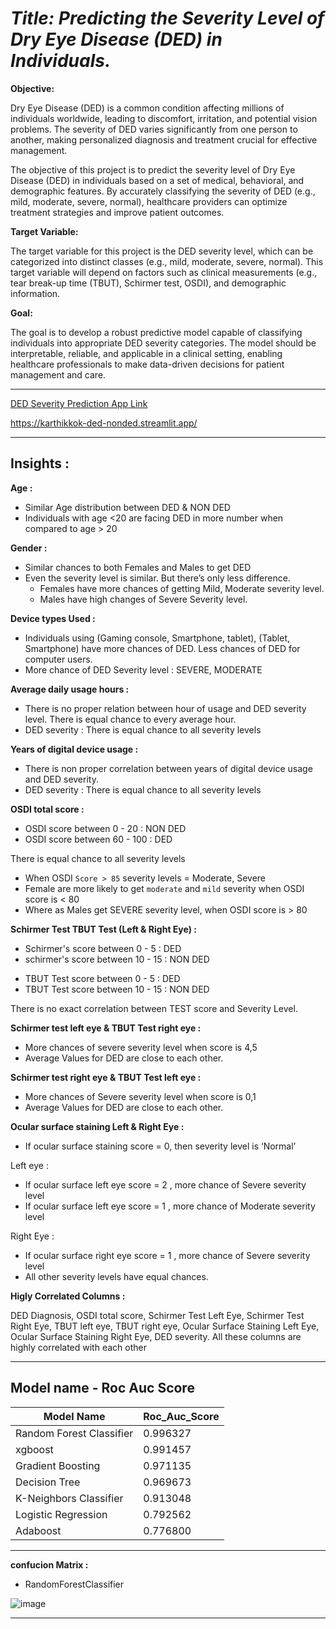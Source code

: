 # *Title: Predicting the Severity Level of Dry Eye Disease (DED) in Individuals.*


**Objective:**

Dry Eye Disease (DED) is a common condition affecting millions of individuals worldwide, leading to discomfort, irritation, and potential vision problems. The severity of DED varies significantly from one person to another, making personalized diagnosis and treatment crucial for effective management.

The objective of this project is to predict the severity level of Dry Eye Disease (DED) in individuals based on a set of medical, behavioral, and demographic features. By accurately classifying the severity of DED (e.g., mild, moderate, severe, normal), healthcare providers can optimize treatment strategies and improve patient outcomes.

**Target Variable:**

The target variable for this project is the DED severity level, which can be categorized into distinct classes (e.g., mild, moderate, severe, normal). This target variable will depend on factors such as clinical measurements (e.g., tear break-up time (TBUT), Schirmer test, OSDI), and demographic information.

**Goal:**

The goal is to develop a robust predictive model capable of classifying individuals into appropriate DED severity categories. The model should be interpretable, reliable, and applicable in a clinical setting, enabling healthcare professionals to make data-driven decisions for patient management and care.

---

[DED Severity Prediction App Link](https://karthikkok-ded-nonded.streamlit.app/)

https://karthikkok-ded-nonded.streamlit.app/

---

## Insights :


**Age :**
- Similar Age distribution between DED & NON DED
- Individuals with age <20 are facing DED in more number when compared to age > 20

**Gender :**
- Similar chances to both Females and Males to get DED 
- Even the severity level is similar. But there’s only less difference.
  - Females have more chances of getting Mild, Moderate severity level.
  - Males have high changes of Severe Severity level.

**Device types Used :**
- Individuals using (Gaming console, Smartphone, tablet), (Tablet, Smartphone) have more chances of DED. Less chances of DED for computer users.
- More chance of DED Severity level : SEVERE, MODERATE

**Average daily usage hours :**
- There is no proper relation between hour of usage and DED severity level. There is equal chance to every average hour.
- DED severity : There is equal chance to all severity levels

**Years of digital device usage :**
- There is non proper correlation between years of digital device usage and DED severity.
- DED severity : There is equal chance to all severity levels

**OSDI total score :**

- OSDI score between 0 - 20 : NON DED
- OSDI score between 60 - 100 : DED 

There is equal chance to all severity levels
- When OSDI `Score > 85` severity levels = Moderate, Severe
- Female are more likely to get `moderate` and `mild` severity when OSDI score is < 80
- Where as Males get SEVERE severity level, when OSDI score is > 80

**Schirmer Test  TBUT Test (Left & Right Eye) :**

- Schirmer's score between 0 - 5 : DED
- schirmer's score between 10 - 15 : NON DED
+ TBUT Test score between 0 - 5 : DED 
+ TBUT Test score between 10 - 15 : NON DED

There is no exact correlation between TEST score and Severity Level.

**Schirmer test left eye & TBUT Test right eye :**

- More chances of severe severity level when score is 4,5
- Average Values for DED are close to each other.

**Schirmer test right eye & TBUT Test left eye :**

- More chances of Severe severity level when score is 0,1 
- Average Values for DED are close to each other.

**Ocular surface staining Left & Right Eye :**

- If  ocular surface staining score = 0, then severity level is ‘Normal’ 

Left eye :
- If ocular surface left eye score = 2 , more chance of Severe severity level
- If ocular surface left eye score = 1 , more chance of Moderate severity level

Right Eye :
- If ocular surface right eye score = 1 , more chance of Severe severity level
- All other severity levels have equal chances.

**Higly Correlated Columns :** 

DED Diagnosis, OSDI total score, Schirmer Test Left Eye, Schirmer Test Right Eye, TBUT left eye, TBUT right eye, Ocular Surface Staining Left Eye, Ocular Surface Staining Right Eye, DED severity. All these columns are highly correlated with each other

--- 

Model name - Roc Auc Score
-

| Model Name	| Roc_Auc_Score |
| --- | ---- |
| Random Forest Classifier	| 0.996327|
| xgboost |	0.991457|
|	Gradient Boosting	|0.971135|
|Decision Tree	| 0.969673|
|	K-Neighbors Classifier	|0.913048|
|	Logistic Regression	|0.792562|
|	Adaboost	|0.776800|

--- 
**confucion Matrix :**

- RandomForestClassifier

![image](https://github.com/user-attachments/assets/ee5612cd-76dc-429f-b1cf-3be5457f0e2a)

---- 
